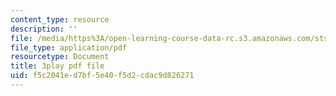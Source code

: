```yaml
---
content_type: resource
description: ''
file: /media/https%3A/open-learning-course-data-rc.s3.amazonaws.com/sts-081-innovation-systems-for-science-technology-energy-manufacturing-and-health-spring-2017/f5c2041ed7bf5e40f5d2cdac9d826271_UFu_shvdwlE.pdf
file_type: application/pdf
resourcetype: Document
title: 3play pdf file
uid: f5c2041e-d7bf-5e40-f5d2-cdac9d826271
---
```

